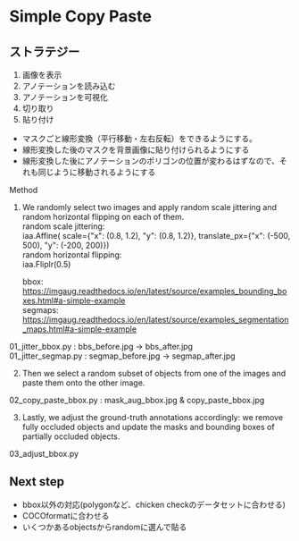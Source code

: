 # Simple Copy Paste

## ストラテジー

1. 画像を表示
2. アノテーションを読み込む
3. アノテーションを可視化
4. 切り取り
5. 貼り付け

- マスクごと線形変換（平行移動・左右反転）をできるようにする。
- 線形変換した後のマスクを背景画像に貼り付けられるようにする
- 線形変換した後にアノテーションのポリゴンの位置が変わるはずなので、それも同じように移動されるようにする

Method  
1. We randomly select two images and apply random scale jittering and random horizontal flipping on each of them.   
    random scale jittering:  
        iaa.Affine(
            scale={"x": (0.8, 1.2), "y": (0.8, 1.2)},
            translate_px={"x": (-500, 500), "y": (-200, 200)})  
    random horizontal flipping:  
        iaa.Fliplr(0.5)  
    
    bbox: https://imgaug.readthedocs.io/en/latest/source/examples_bounding_boxes.html#a-simple-example  
    segmaps: https://imgaug.readthedocs.io/en/latest/source/examples_segmentation_maps.html#a-simple-example  

01_jitter_bbox.py : bbs_before.jpg -> bbs_after.jpg  
01_jitter_segmap.py : segmap_before.jpg -> segmap_after.jpg  

2. Then we select a random subset of objects from one of the images and paste them onto the other image.  

02_copy_paste_bbox.py : mask_aug_bbox.jpg & copy_paste_bbox.jpg

3. Lastly, we adjust the ground-truth annotations accordingly: we remove fully occluded objects and update the masks and bounding boxes of partially occluded objects.  

03_adjust_bbox.py  

## Next step
- bbox以外の対応(polygonなど、chicken checkのデータセットに合わせる)
- COCOformatに合わせる
- いくつかあるobjectsからrandomに選んで貼る